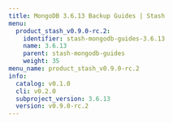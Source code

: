 ```yaml
---
title: MongoDB 3.6.13 Backup Guides | Stash
menu:
  product_stash_v0.9.0-rc.2:
    identifier: stash-mongodb-guides-3.6.13
    name: 3.6.13
    parent: stash-mongodb-guides
    weight: 35
menu_name: product_stash_v0.9.0-rc.2
info:
  catalog: v0.1.0
  cli: v0.2.0
  subproject_version: 3.6.13
  version: v0.9.0-rc.2
---
```


